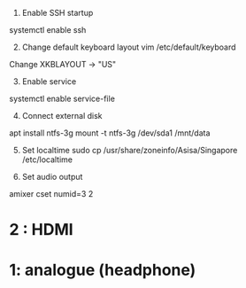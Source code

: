 1. Enable SSH startup

systemctl enable ssh

2. Change default keyboard layout
vim /etc/default/keyboard

Change XKBLAYOUT -> "US"

3. Enable service

systemctl enable service-file

4. Connect external disk

apt install ntfs-3g
mount -t ntfs-3g /dev/sda1 /mnt/data

5. Set localtime
sudo cp /usr/share/zoneinfo/Asisa/Singapore /etc/localtime

6. Set audio output

amixer cset numid=3 2 

# 2 : HDMI
# 1: analogue (headphone)
